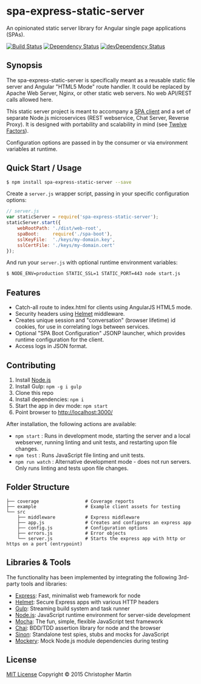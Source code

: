 # spa-express-static-server

An opinionated static server library for Angular single page applications (SPAs).

[![Build Status](https://travis-ci.org/cgmartin/spa-express-static-server.svg?branch=master)](https://travis-ci.org/cgmartin/spa-express-static-server)
[![Dependency Status](https://david-dm.org/cgmartin/spa-express-static-server.svg)](https://david-dm.org/cgmartin/spa-express-static-server)
[![devDependency Status](https://david-dm.org/cgmartin/spa-express-static-server/dev-status.svg)](https://david-dm.org/cgmartin/spa-express-static-server#info=devDependencies)

## Synopsis

The spa-express-static-server is specifically meant as a reusable static file server
and Angular "HTML5 Mode" route handler. It could be replaced by Apache Web Server, Nginx, or other
static web servers. No web API/REST calls allowed here.

This static server project is meant to accompany a [SPA client](https://github.com/cgmartin/angular-spa-browserify-example)
and a set of separate Node.js microservices (REST webservice, Chat Server, Reverse Proxy).
It is designed with portability and scalability in mind (see [Twelve Factors](http://12factor.net/)).

Configuration options are passed in by the consumer or via environment variables at runtime.

## Quick Start / Usage

```bash
$ npm install spa-express-static-server --save
```

Create a `server.js` wrapper script, passing in your specific configuration options:
```js
// server.js
var staticServer = require('spa-express-static-server');
staticServer.start({
    webRootPath: './dist/web-root',
    spaBoot:     require('./spa-boot'),
    sslKeyFile:  './keys/my-domain.key',
    sslCertFile: './keys/my-domain.cert'
});
```

And run your `server.js` with optional runtime environment variables:
```bash
$ NODE_ENV=production STATIC_SSL=1 STATIC_PORT=443 node start.js
```

## Features

* Catch-all route to index.html for clients using AngularJS HTML5 mode.
* Security headers using [Helmet](https://github.com/helmetjs/helmet) middleware.
* Creates unique session and "conversation" (browser lifetime) id cookies, for use in correlating logs between services.
* Optional "SPA Boot Configuration" JSONP launcher, which provides runtime configuration for the client.
* Access logs in JSON format.

## Contributing

1. Install [Node.js](https://nodejs.org/download/)
1. Install Gulp: `npm -g i gulp`
1. Clone this repo
1. Install dependencies: `npm i`
1. Start the app in dev mode: `npm start`
1. Point browser to <http://localhost:3000/>

After installation, the following actions are available:

* `npm start` : Runs in development mode, starting the server and a local webserver, running linting and unit tests, and restarting upon file changes.
* `npm test` : Runs JavaScript file linting and unit tests.
* `npm run watch` : Alternative development mode - does not run servers. Only runs linting and tests upon file changes.

## Folder Structure

```
├── coverage                 # Coverage reports
├── example                  # Example client assets for testing
└── src
    ├── middleware           # Express middleware
    ├── app.js               # Creates and configures an express app
    ├── config.js            # Configuration options
    ├── errors.js            # Error objects
    └── server.js            # Starts the express app with http or https on a port (entrypoint)
```

## Libraries & Tools

The functionality has been implemented by integrating the following 3rd-party tools and libraries:

 - [Express](https://github.com/strongloop/express): Fast, minimalist web framework for node
 - [Helmet](https://github.com/helmetjs/helmet): Secure Express apps with various HTTP headers
 - [Gulp](http://gulpjs.com/): Streaming build system and task runner
 - [Node.js](http://nodejs.org/api/): JavaScript runtime environment for server-side development
 - [Mocha](http://mochajs.org/): The fun, simple, flexible JavaScript test framework
 - [Chai](http://chaijs.com/): BDD/TDD assertion library for node and the browser
 - [Sinon](http://sinonjs.org/): Standalone test spies, stubs and mocks for JavaScript
 - [Mockery](https://github.com/mfncooper/mockery): Mock Node.js module dependencies during testing

## License

[MIT License](http://cgm.mit-license.org/)  Copyright © 2015 Christopher Martin
